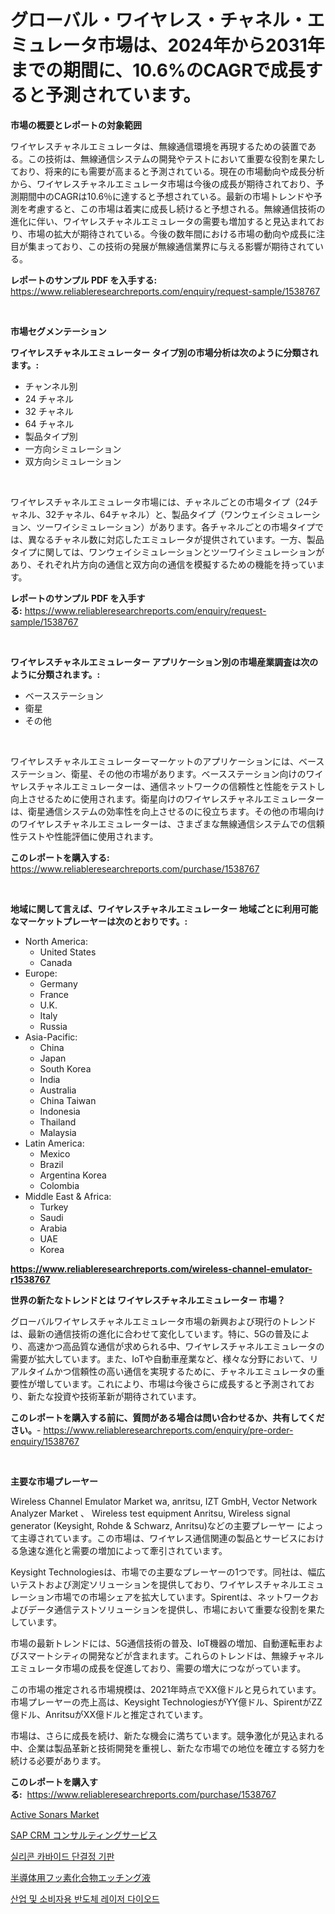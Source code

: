 <p><h1>グローバル・ワイヤレス・チャネル・エミュレータ市場は、2024年から2031年までの期間に、10.6%のCAGRで成長すると予測されています。</h1></p><p><strong>市場の概要とレポートの対象範囲</strong></p>
<p><p>ワイヤレスチャネルエミュレータは、無線通信環境を再現するための装置である。この技術は、無線通信システムの開発やテストにおいて重要な役割を果たしており、将来的にも需要が高まると予測されている。現在の市場動向や成長分析から、ワイヤレスチャネルエミュレータ市場は今後の成長が期待されており、予測期間中のCAGRは10.6％に達すると予想されている。最新の市場トレンドや予測を考慮すると、この市場は着実に成長し続けると予想される。無線通信技術の進化に伴い、ワイヤレスチャネルエミュレータの需要も増加すると見込まれており、市場の拡大が期待されている。今後の数年間における市場の動向や成長に注目が集まっており、この技術の発展が無線通信業界に与える影響が期待されている。</p></p>
<p><strong>レポートのサンプル PDF を入手する:</strong> <a href="https://www.reliableresearchreports.com/enquiry/request-sample/1538767">https://www.reliableresearchreports.com/enquiry/request-sample/1538767</a></p>
<p>&nbsp;</p>
<p><strong>市場セグメンテーション</strong></p>
<p><strong>ワイヤレスチャネルエミュレーター タイプ別の市場分析は次のように分類されます。:</strong></p>
<p><ul><li>チャンネル別</li><li>24 チャネル</li><li>32 チャネル</li><li>64 チャネル</li><li>製品タイプ別</li><li>一方向シミュレーション</li><li>双方向シミュレーション</li></ul></p>
<p>&nbsp;</p>
<p><p>ワイヤレスチャネルエミュレータ市場には、チャネルごとの市場タイプ（24チャネル、32チャネル、64チャネル）と、製品タイプ（ワンウェイシミュレーション、ツーワイシミュレーション）があります。各チャネルごとの市場タイプでは、異なるチャネル数に対応したエミュレータが提供されています。一方、製品タイプに関しては、ワンウェイシミュレーションとツーワイシミュレーションがあり、それぞれ片方向の通信と双方向の通信を模擬するための機能を持っています。</p></p>
<p><strong>レポートのサンプル PDF を入手する:</strong>&nbsp;<a href="https://www.reliableresearchreports.com/enquiry/request-sample/1538767">https://www.reliableresearchreports.com/enquiry/request-sample/1538767</a></p>
<p>&nbsp;</p>
<p><strong> ワイヤレスチャネルエミュレーター アプリケーション別の市場産業調査は次のように分類されます。:</strong></p>
<p><ul><li>ベースステーション</li><li>衛星</li><li>その他</li></ul></p>
<p>&nbsp;</p>
<p><p>ワイヤレスチャネルエミュレーターマーケットのアプリケーションには、ベースステーション、衛星、その他の市場があります。ベースステーション向けのワイヤレスチャネルエミュレーターは、通信ネットワークの信頼性と性能をテストし向上させるために使用されます。衛星向けのワイヤレスチャネルエミュレーターは、衛星通信システムの効率性を向上させるのに役立ちます。その他の市場向けのワイヤレスチャネルエミュレーターは、さまざまな無線通信システムでの信頼性テストや性能評価に使用されます。</p></p>
<p><strong>このレポートを購入する:</strong>&nbsp; <a href="https://www.reliableresearchreports.com/purchase/1538767">https://www.reliableresearchreports.com/purchase/1538767</a></p>
<p>&nbsp;</p>
<p><strong>地域に関して言えば、ワイヤレスチャネルエミュレーター 地域ごとに利用可能なマーケットプレーヤーは次のとおりです。:</strong></p>
<p><ul>
    <li>
        North America:
        <ul>
            <li>United States</li>
            <li>Canada</li>
        </ul>
    </li>
    <li>
        Europe:
        <ul>
            <li>Germany</li>
            <li>France</li>
            <li>U.K.</li>
            <li>Italy</li>
            <li>Russia</li>
        </ul>
    </li>
    <li>
        Asia-Pacific:
        <ul>
            <li>China</li>
            <li>Japan</li>
            <li>South Korea</li>
            <li>India</li>
            <li>Australia</li>
            <li>China Taiwan</li>
            <li>Indonesia</li>
            <li>Thailand</li>
            <li>Malaysia</li>
        </ul>
    </li>
    <li>
        Latin America:
        <ul>
            <li>Mexico</li>
            <li>Brazil</li>
            <li>Argentina Korea</li>
            <li>Colombia</li>
        </ul>
    </li>
    <li>
        Middle East & Africa:
        <ul>
            <li>Turkey</li>
            <li>Saudi</li>
            <li>Arabia</li>
            <li>UAE</li>
            <li>Korea</li>
        </ul>
    </li>
    </ul></p>
<p><strong><a href="https://www.reliableresearchreports.com/wireless-channel-emulator-r1538767">https://www.reliableresearchreports.com/wireless-channel-emulator-r1538767</a></strong>&nbsp;</p>
<p><strong>世界の新たなトレンドとは ワイヤレスチャネルエミュレーター 市場？</strong></p>
<p><p>グローバルワイヤレスチャネルエミュレータ市場の新興および現行のトレンドは、最新の通信技術の進化に合わせて変化しています。特に、5Gの普及により、高速かつ高品質な通信が求められる中、ワイヤレスチャネルエミュレータの需要が拡大しています。また、IoTや自動車産業など、様々な分野において、リアルタイムかつ信頼性の高い通信を実現するために、チャネルエミュレータの重要性が増しています。これにより、市場は今後さらに成長すると予測されており、新たな投資や技術革新が期待されています。</p></p>
<p><strong>このレポートを購入する前に、質問がある場合は問い合わせるか、共有してください。</strong>- <a href="https://www.reliableresearchreports.com/enquiry/pre-order-enquiry/1538767">https://www.reliableresearchreports.com/enquiry/pre-order-enquiry/1538767</a></p>
<p>&nbsp;</p>
<p><strong>主要な市場プレーヤー</strong></p>
<p><p>Wireless Channel Emulator Market wa, anritsu, IZT GmbH, Vector Network Analyzer Market 、 Wireless test equipment Anritsu, Wireless signal generator (Keysight, Rohde & Schwarz, Anritsu)などの主要プレーヤー によって主導されています。この市場は、ワイヤレス通信関連の製品とサービスにおける急速な進化と需要の増加によって牽引されています。</p><p>Keysight Technologiesは、市場での主要なプレーヤーの1つです。同社は、幅広いテストおよび測定ソリューションを提供しており、ワイヤレスチャネルエミュレーション市場での市場シェアを拡大しています。Spirentは、ネットワークおよびデータ通信テストソリューションを提供し、市場において重要な役割を果たしています。 </p><p>市場の最新トレンドには、5G通信技術の普及、IoT機器の増加、自動運転車およびスマートシティの開発などが含まれます。これらのトレンドは、無線チャネルエミュレータ市場の成長を促進しており、需要の増大につながっています。</p><p>この市場の推定される市場規模は、2021年時点でXX億ドルと見られています。市場プレーヤーの売上高は、Keysight TechnologiesがYY億ドル、SpirentがZZ億ドル、AnritsuがXX億ドルと推定されています。</p><p>市場は、さらに成長を続け、新たな機会に満ちています。競争激化が見込まれる中、企業は製品革新と技術開発を重視し、新たな市場での地位を確立する努力を続ける必要があります。</p></p>
<p><strong>このレポートを購入する:</strong>&nbsp;&nbsp;<a href="https://www.reliableresearchreports.com/purchase/1538767">https://www.reliableresearchreports.com/purchase/1538767</a></p>
<p><p><a href="https://github.com/CliffMedina6/Market-Research-Report-List-5/blob/main/active-sonars-market.md">Active Sonars Market</a></p><p><a href="https://medium.com/@trevawiszk20231/sap-crm%E3%82%B3%E3%83%B3%E3%82%B5%E3%83%AB%E3%83%86%E3%82%A3%E3%83%B3%E3%82%B0%E3%82%B5%E3%83%BC%E3%83%93%E3%82%B9%E5%B8%82%E5%A0%B4-%E7%AB%B6%E4%BA%89%E5%88%86%E6%9E%90-%E5%B8%82%E5%A0%B4%E3%83%88%E3%83%AC%E3%83%B3%E3%83%89-2031%E5%B9%B4%E3%81%BE%E3%81%A7%E3%81%AE%E4%BA%88%E6%B8%AC-bf3b53972655">SAP CRM コンサルティングサービス</a></p><p><a href="https://github.com/raap8632/Market-Research-Report-List-1/blob/main/4111792108603.md">실리콘 카바이드 단결정 기판</a></p><p><a href="https://github.com/EstelWisozk1/Market-Research-Report-List-2/blob/main/3166593122862.md">半導体用フッ素化合物エッチング液</a></p><p><a href="https://github.com/vanessagrant665567/Market-Research-Report-List-1/blob/main/6117305108604.md">산업 및 소비자용 반도체 레이저 다이오드</a></p></p>